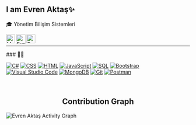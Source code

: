 <!DOCTYPE html>
<html>
 <head>
 </head>
  <body>
    
<!-- Start My Basic Information -->
<section>
   <h2>I am Evren Aktaş✨</h2>
   <p>🎓 Yönetim Bilişim Sistemleri </a>
   </p>
</section>
 
<section>
<a href="https://www.linkedin.com/in/evren-akta%C5%9F-94a8b0133/" target="_blank">
   <img align="left" alt="Md. Shakil Hossain | Linkedin" width="24px" src="https://github.com/piyushP7pravin/piyushP7pravin/blob/master/Linkedin.svg" />
  </a>
 
  <a href="https://twitter.com/eeaaktas" target="_blank">
    <img align="left" alt="Evren Aktaş | Twitter" width="26px" src="https://github.com/piyushP7pravin/piyushP7pravin/blob/master/Twitter.svg" />
  </a>
  <a href="https://www.instagram.com/eaktassssss/" target="_blank">
    <img align="left" alt="Evren Aktaş | Instagram" width="24px" src="https://github.com/piyushP7pravin/piyushP7pravin/blob/master/Instagram.svg" />
  </a>
<br>
<hr>
</section>
### 👨‍💻

<p>
    <a href="https://github.com/search?q=user%3ADenverCoder1+language%3Acsharp"><img alt="C#" src="https://custom-icon-badges.herokuapp.com/badge/C%23-68217A.svg?logo=cs2&logoColor=white"></a>
    <a href="https://github.com/search?q=user%3ADenverCoder1+language%3Acss"><img alt="CSS" src="https://img.shields.io/badge/CSS-1572B6.svg?logo=css3&logoColor=white"></a>
    <a href="https://github.com/search?q=user%3ADenverCoder1+language%3Ahtml"><img alt="HTML" src="https://img.shields.io/badge/HTML-E34F26.svg?logo=html5&logoColor=white"></a>
    <a href="https://github.com/search?q=user%3ADenverCoder1+language%3Ajavascript"><img alt="JavaScript" src="https://img.shields.io/badge/JavaScript-F7DF1E.svg?logo=javascript&logoColor=black"></a>
    <a href="https://github.com/search?q=user%3ADenverCoder1+language%3Asql"><img alt="SQL" src="https://custom-icon-badges.herokuapp.com/badge/SQL-025E8C.svg?logo=database&logoColor=white"></a>
    <a href="#"><img alt="Bootstrap" src="https://img.shields.io/badge/Bootstrap-7952B3.svg?logo=bootstrap&logoColor=white"></a>
      <a href="#"><img alt="Visual Studio Code" src="https://img.shields.io/badge/Visual%20Studio%20Code-0078d7.svg?logo=visual-studio-code&logoColor=white"></a>
     <a href="#"><img alt="MongoDB" src ="https://img.shields.io/badge/MongoDB-4ea94b.svg?logo=mongodb&logoColor=white"></a>
    <a href="#"><img alt="Git" src="https://img.shields.io/badge/Git-F05033.svg?logo=git&logoColor=white"></a>
    <a href="#"><img alt="Postman" src="https://img.shields.io/badge/Postman-FF6C37?logo=postman&logoColor=white"></a>
</p>
 <br>
<p align="center">
 <h2 align="center">Contribution Graph</h2>
<p>
<img alt="Evren Aktaş Activity Graph" src="https://activity-graph.herokuapp.com/graph?username=eaktassssss&bg_color=1F222E&color=F8D866&line=F85D7F&point=FFFFFF&hide_border=true" />
</p>

</body>
</html>
